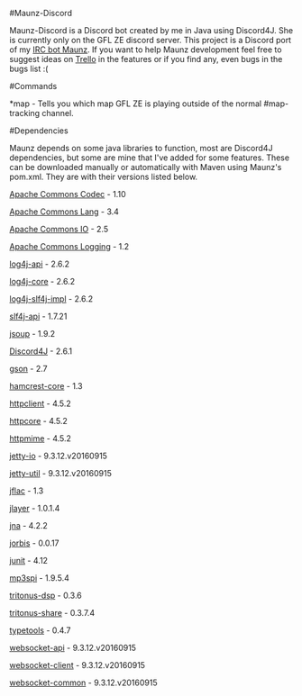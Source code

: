 #Maunz-Discord

Maunz-Discord is a Discord bot created by me in Java using Discord4J. She is currently only on the GFL ZE discord server. This project is a Discord port of my [IRC bot Maunz](https://github.com/Vauff/Maunz). If you want to help Maunz development feel free to suggest ideas on [Trello](https://trello.com/b/9W7PmTvX/maunz) in the features or if you find any, even bugs in the bugs list :(

#Commands

*map - Tells you which map GFL ZE is playing outside of the normal #map-tracking channel.

#Dependencies

Maunz depends on some java libraries to function, most are Discord4J dependencies, but some are mine that I've added for some features. These can be downloaded manually or automatically with Maven using Maunz's pom.xml. They are with their versions listed below.

[Apache Commons Codec](https://commons.apache.org/proper/commons-codec/) - 1.10

[Apache Commons Lang](https://commons.apache.org/proper/commons-lang/) - 3.4

[Apache Commons IO](https://commons.apache.org/proper/commons-io/) - 2.5

[Apache Commons Logging](https://commons.apache.org/proper/commons-logging/) - 1.2

[log4j-api](http://logging.apache.org/log4j/2.x/) - 2.6.2

[log4j-core](http://logging.apache.org/log4j/2.x/) - 2.6.2

[log4j-slf4j-impl](https://logging.apache.org/log4j/2.0/log4j-slf4j-impl/index.html) - 2.6.2

[slf4j-api](http://www.slf4j.org/) - 1.7.21

[jsoup](https://jsoup.org/) - 1.9.2

[Discord4J](https://github.com/austinv11/Discord4J) - 2.6.1

[gson](https://github.com/google/gson) - 2.7

[hamcrest-core](http://hamcrest.org/JavaHamcrest/) - 1.3

[httpclient](https://hc.apache.org/httpcomponents-client-ga/) - 4.5.2

[httpcore](https://hc.apache.org/httpcomponents-core-ga/) - 4.5.2

[httpmime](https://hc.apache.org/httpcomponents-client-ga/index.html) - 4.5.2

[jetty-io](http://www.eclipse.org/jetty/) - 9.3.12.v20160915

[jetty-util](http://www.eclipse.org/jetty/) - 9.3.12.v20160915

[jflac](http://jflac.sourceforge.net/) - 1.3

[jlayer](http://www.javazoom.net/javalayer/javalayer.html) - 1.0.1.4

[jna](https://github.com/java-native-access/jna) - 4.2.2

[jorbis](http://www.jcraft.com/jorbis/) - 0.0.17

[junit](http://junit.org/junit4/) - 4.12

[mp3spi](http://www.javazoom.net/mp3spi/mp3spi.html) - 1.9.5.4

[tritonus-dsp](http://www.tritonus.org/) - 0.3.6

[tritonus-share](http://www.tritonus.org/) - 0.3.7.4

[typetools](https://github.com/jhalterman/typetools) - 0.4.7

[websocket-api](https://www.eclipse.org/jetty/) - 9.3.12.v20160915

[websocket-client](https://www.eclipse.org/jetty/) - 9.3.12.v20160915

[websocket-common](https://www.eclipse.org/jetty/) - 9.3.12.v20160915